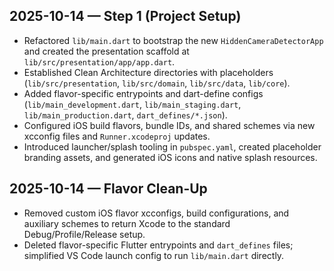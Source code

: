 ## 2025-10-14 — Step 1 (Project Setup)
- Refactored `lib/main.dart` to bootstrap the new `HiddenCameraDetectorApp` and created the presentation scaffold at `lib/src/presentation/app/app.dart`.
- Established Clean Architecture directories with placeholders (`lib/src/presentation`, `lib/src/domain`, `lib/src/data`, `lib/core`).
- Added flavor-specific entrypoints and dart-define configs (`lib/main_development.dart`, `lib/main_staging.dart`, `lib/main_production.dart`, `dart_defines/*.json`).
- Configured iOS build flavors, bundle IDs, and shared schemes via new xcconfig files and `Runner.xcodeproj` updates.
- Introduced launcher/splash tooling in `pubspec.yaml`, created placeholder branding assets, and generated iOS icons and native splash resources.

## 2025-10-14 — Flavor Clean-Up
- Removed custom iOS flavor xcconfigs, build configurations, and auxiliary schemes to return Xcode to the standard Debug/Profile/Release setup.
- Deleted flavor-specific Flutter entrypoints and `dart_defines` files; simplified VS Code launch config to run `lib/main.dart` directly.
